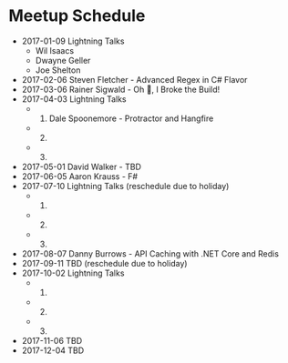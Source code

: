 # Meetup Schedule

* 2017-01-09 Lightning Talks
    * Wil Isaacs
    * Dwayne Geller
    * Joe Shelton
* 2017-02-06 Steven Fletcher - Advanced Regex in C# Flavor
* 2017-03-06 Rainer Sigwald - Oh :poop:, I Broke the Build!
* 2017-04-03 Lightning Talks
    * 1. Dale Spoonemore - Protractor and Hangfire
    * 2.
    * 3.
* 2017-05-01 David Walker - TBD
* 2017-06-05 Aaron Krauss - F#
* 2017-07-10 Lightning Talks (reschedule due to holiday)
    * 1.
    * 2.
    * 3.
* 2017-08-07 Danny Burrows - API Caching with .NET Core and Redis
* 2017-09-11 TBD (reschedule due to holiday)
* 2017-10-02 Lightning Talks
    * 1.
    * 2.
    * 3.
* 2017-11-06 TBD
* 2017-12-04 TBD
